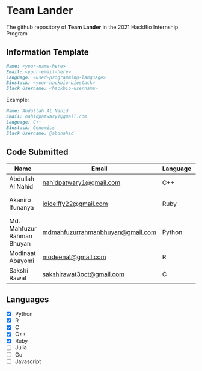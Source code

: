 # Team Lander
The github repository of **Team Lander** in the 2021 HackBio Internship Program

## Information Template
```markdown
Name: <your-name-here>
Email: <your-email-here>
Language: <used-programming-language>
Biostack: <your-hackbio-biostack>
Slack Username: <hackbio-username>
```
Example:
```markdown
Name: Abdullah Al Nahid
Email: nahidpatwary1@gmail.com
Language: C++
Biostack: Genomics
Slack Username: @abdnahid
```
## Code Submitted
Name                        |  Email                             |  Language  |  Biostack                    |  Slack
----------------------------|------------------------------------|------------|------------------------------|-----------
Abdullah Al Nahid           |  nahidpatwary1@gmail.com           |  C++       |  Genomics                    |  @abdnahid
Akaniro Ifunanya            |  joiceiffy22@gmail.com             |  Ruby      |  Genomics and Data analysis  |  @Iffy
Md. Mahfuzur Rahman Bhuyan  |  mdmahfuzurrahmanbhuyan@gmail.com  |  Python    |  Genomics                    |  @Mahfuz
Modinaat Abayomi            |  modeenat@gmail.com                |  R         |  Drug Discovery              |  @Modinat
Sakshi Rawat                |  sakshirawat3oct@gmail.com         |  C         |  Genomics                    |  @Sakshi


## Languages
- [x] Python
- [x] R
- [x] C
- [X] C++
- [X] Ruby
- [ ] Julia
- [ ] Go 
- [ ] Javascript
